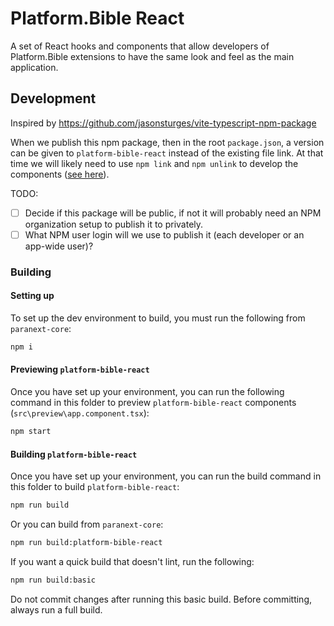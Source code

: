# Platform.Bible React

A set of React hooks and components that allow developers of Platform.Bible extensions to have the same look and feel as the main application.

## Development

Inspired by https://github.com/jasonsturges/vite-typescript-npm-package

When we publish this npm package, then in the root `package.json`, a version can be given to `platform-bible-react` instead of the existing file link. At that time we will likely need to use `npm link` and `npm unlink` to develop the components ([see here](https://github.com/jasonsturges/vite-typescript-npm-package#development)).

TODO:

- [ ] Decide if this package will be public, if not it will probably need an NPM organization setup to publish it to privately.
- [ ] What NPM user login will we use to publish it (each developer or an app-wide user)?

### Building

#### Setting up

To set up the dev environment to build, you must run the following from `paranext-core`:

```bash
npm i
```

#### Previewing `platform-bible-react`

Once you have set up your environment, you can run the following command in this folder to preview `platform-bible-react` components (`src\preview\app.component.tsx`):

```bash
npm start
```

#### Building `platform-bible-react`

Once you have set up your environment, you can run the build command in this folder to build `platform-bible-react`:

```bash
npm run build
```

Or you can build from `paranext-core`:

```bash
npm run build:platform-bible-react
```

If you want a quick build that doesn't lint, run the following:

```bash
npm run build:basic
```

Do not commit changes after running this basic build. Before committing, always run a full build.
